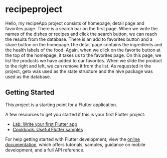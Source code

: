 # recipeproject

Hello, my recipeApp project consists of homepage, detail page and favorites page. There is a search bar on the first page. When we write the names of the dishes or recipes and click the search button, we can reach the results from the database. There is an add to favorites button and a share button on the homepage.The detail page contains the ingredients and the health labels of the food. Again, when we click on the favorite button at the top of the homepage, it takes us to the favorites page. On this page, we list the products we have added to our favorites. When we slide the product to the right and left, we can remove it from the list. As requested in the project, getx was used as the state structure and the hive package was used as the database.





## Getting Started

This project is a starting point for a Flutter application.

A few resources to get you started if this is your first Flutter project:

- [Lab: Write your first Flutter app](https://docs.flutter.dev/get-started/codelab)
- [Cookbook: Useful Flutter samples](https://docs.flutter.dev/cookbook)

For help getting started with Flutter development, view the
[online documentation](https://docs.flutter.dev/), which offers tutorials,
samples, guidance on mobile development, and a full API reference.
